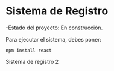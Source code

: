 <h1>Sistema de Registro </h1>
-Estado del proyecto: En construcción.

Para ejecutar el sistema, debes poner:

```npm install react```

Sistema de registro 2
